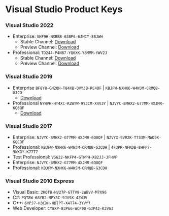 # Visual Studio Product Keys

### Visual Studio 2022 
 - Enterprise: `VHF9H-NXBBB-638P6-6JHCY-88JWH`
   - Stable Channel: [Download](https://visualstudio.microsoft.com/thank-you-downloading-visual-studio/?sku=Enterprise&channel=Release&version=VS2022)
   - Preview Channel: [Download](https://visualstudio.microsoft.com/thank-you-downloading-visual-studio/?sku=Enterprise&channel=Preview&version=VS2022&source=VSLandingPage&cid=2060&passive=false)
 - Professional: `TD244-P4NB7-YQ6XK-Y8MMM-YWV2J`
   - Stable Channel: [Download](https://visualstudio.microsoft.com/thank-you-downloading-visual-studio/?sku=Professional&channel=Release&version=VS2022)
   - Preview Channel: [Download](https://visualstudio.microsoft.com/thank-you-downloading-visual-studio/?sku=Professional&channel=Preview&version=VS2022&source=VSLandingPage&cid=2060&passive=false)

### Visual Studio 2019
 - Enterprise `BF8Y8-GN2QH-T84XB-QVY3B-RC4DF` | `KBJFW-NXHK6-W4WJM-CRMQB-G3CD`
   - [Download](https://visualstudio.microsoft.com/en/thank-you-downloading-visual-studio/?sku=Enterprise&rel=16)
 - Professional `NYWVH-HT4XC-R2WYW-9Y3CM-X4V3Y` | `NJVYC-BMHX2-G77MM-4XJMR-6Q8QF`
   - [Download](https://visualstudio.microsoft.com/en/thank-you-downloading-visual-studio/?sku=Professional&rel=16)

### Visual Studio 2017
 - Enterprise:  `NJVYC-BMHX2-G77MM-4XJMR-6Q8QF` | `N2VYX-9VR2K-T733M-MWD9X-KQCDF`
 - Professional: `KBJFW-NXHK6-W4WJM-CRMQB-G3CDH` | `4F3PR-NFKDB-8HFP7-9WXGY-K77T7`
 - Test Professional: `VG622-NKFP4-GTWPH-XB2JJ-JFHVF`
 - Enterprise: `NJVYC-BMHX2-G77MM-4XJMR-6Q8QF`
 - Professional: `KBJFW-NXHK6-W4WJM-CRMQB-G3CDH`

### Visual Studio 2010 Express
 - Visual Basic: `2KQT8-HV27P-GTTV9-2WBVV-M7X96`
 - C#: `PQT8W-68YB2-MPY6C-9JV9X-42WJV`
 - C++: `6VPJ7-H3CXH-HBTPT-X4T74-3YVY7`
 - Web Developer: `CY8XP-83P66-WCF9D-G3P42-K2VG3`
